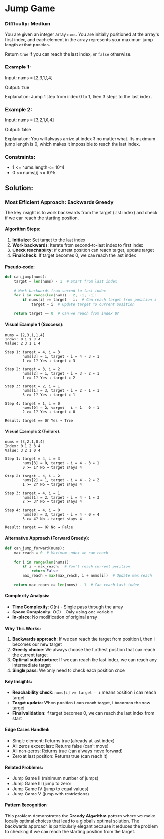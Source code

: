 # Jump Game

### Difficulty: Medium

You are given an integer array `nums`. You are initially positioned at the array's first index, and each element in the array represents your maximum jump length at that position.

Return `true` if you can reach the last index, or `false` otherwise.

### Example 1:

Input: nums = [2,3,1,1,4]

Output: true

Explanation: Jump 1 step from index 0 to 1, then 3 steps to the last index.

### Example 2:

Input: nums = [3,2,1,0,4]

Output: false

Explanation: You will always arrive at index 3 no matter what. Its maximum jump length is 0, which makes it impossible to reach the last index.

### Constraints:

- 1 <= nums.length <= 10^4
- 0 <= nums[i] <= 10^5

## Solution:

### Most Efficient Approach: Backwards Greedy

The key insight is to work backwards from the target (last index) and check if we can reach the starting position.

#### Algorithm Steps:
1. **Initialize**: Set target to the last index
2. **Work backwards**: Iterate from second-to-last index to first index
3. **Check reachability**: If current position can reach target, update target
4. **Final check**: If target becomes 0, we can reach the last index

#### Pseudo-code:
```python
def can_jump(nums):
    target = len(nums) - 1  # Start from last index
    
    # Work backwards from second-to-last index
    for i in range(len(nums) - 2, -1, -1):
        if nums[i] >= target - i:  # Can reach target from position i
            target = i  # Update target to current position
    
    return target == 0  # Can we reach from index 0?
```

#### Visual Example 1 (Success):
```
nums = [2,3,1,1,4]
Index: 0 1 2 3 4
Value: 2 3 1 1 4

Step 1: target = 4, i = 3
        nums[3] = 1, target - i = 4 - 3 = 1
        1 >= 1? Yes → target = 3

Step 2: target = 3, i = 2  
        nums[2] = 1, target - i = 3 - 2 = 1
        1 >= 1? Yes → target = 2

Step 3: target = 2, i = 1
        nums[1] = 3, target - i = 2 - 1 = 1
        3 >= 1? Yes → target = 1

Step 4: target = 1, i = 0
        nums[0] = 2, target - i = 1 - 0 = 1
        2 >= 1? Yes → target = 0

Result: target == 0? Yes → True
```

#### Visual Example 2 (Failure):
```
nums = [3,2,1,0,4]
Index: 0 1 2 3 4
Value: 3 2 1 0 4

Step 1: target = 4, i = 3
        nums[3] = 0, target - i = 4 - 3 = 1
        0 >= 1? No → target stays 4

Step 2: target = 4, i = 2
        nums[2] = 1, target - i = 4 - 2 = 2
        1 >= 2? No → target stays 4

Step 3: target = 4, i = 1
        nums[1] = 2, target - i = 4 - 1 = 3
        2 >= 3? No → target stays 4

Step 4: target = 4, i = 0
        nums[0] = 3, target - i = 4 - 0 = 4
        3 >= 4? No → target stays 4

Result: target == 0? No → False
```

#### Alternative Approach (Forward Greedy):
```python
def can_jump_forward(nums):
    max_reach = 0  # Maximum index we can reach
    
    for i in range(len(nums)):
        if i > max_reach:  # Can't reach current position
            return False
        max_reach = max(max_reach, i + nums[i])  # Update max reach
    
    return max_reach >= len(nums) - 1  # Can reach last index
```

#### Complexity Analysis:
- **Time Complexity**: O(n) - Single pass through the array
- **Space Complexity**: O(1) - Only using one variable
- **In-place**: No modification of original array

#### Why This Works:
1. **Backwards approach**: If we can reach the target from position i, then i becomes our new target
2. **Greedy choice**: We always choose the furthest position that can reach the current target
3. **Optimal substructure**: If we can reach the last index, we can reach any intermediate target
4. **Single pass**: We only need to check each position once

#### Key Insights:
- **Reachability check**: `nums[i] >= target - i` means position i can reach target
- **Target update**: When position i can reach target, i becomes the new target
- **Final validation**: If target becomes 0, we can reach the last index from start

#### Edge Cases Handled:
- Single element: Returns true (already at last index)
- All zeros except last: Returns false (can't move)
- All non-zeros: Returns true (can always move forward)
- Zero at last position: Returns true (can reach it)

#### Related Problems:
- Jump Game II (minimum number of jumps)
- Jump Game III (jump to zero)
- Jump Game IV (jump to equal values)
- Jump Game V (jump with restrictions)

#### Pattern Recognition:
This problem demonstrates the **Greedy Algorithm** pattern where we make locally optimal choices that lead to a globally optimal solution. The backwards approach is particularly elegant because it reduces the problem to checking if we can reach the starting position from the target.
